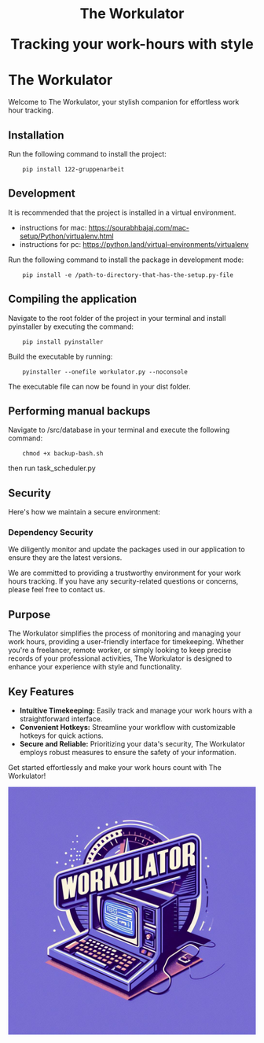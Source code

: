 <h1 align="center">The Workulator  

Tracking your work-hours with style</h1>

# The Workulator

Welcome to The Workulator, your stylish companion for effortless work hour tracking.

## Installation

Run the following command to install the project:

```text
    pip install 122-gruppenarbeit
```

## Development

It is recommended that the project is installed in a virtual environment.

- instructions for mac: <https://sourabhbajaj.com/mac-setup/Python/virtualenv.html>
- instructions for pc: <https://python.land/virtual-environments/virtualenv>

Run the following command to install the package in development mode:

```text
    pip install -e /path-to-directory-that-has-the-setup.py-file
```

## Compiling the application

Navigate to the root folder of the project in your terminal and install pyinstaller by executing the command:

```text
    pip install pyinstaller
```

Build the executable by running:

```text
    pyinstaller --onefile workulator.py --noconsole
```

The executable file can now be found in your dist folder.

## Performing manual backups

Navigate to /src/database in your terminal and execute the following command:

```
    chmod +x backup-bash.sh  
```

then run task_scheduler.py


## Security

Here's how we maintain a secure environment:

### Dependency Security

We diligently monitor and update the packages used in our application to ensure they are the latest versions.


We are committed to providing a trustworthy environment for your work hours tracking. If you have any security-related questions or concerns, please feel free to contact us.

## Purpose

The Workulator simplifies the process of monitoring and managing your work hours, providing a user-friendly interface for timekeeping. Whether you're a freelancer, remote worker, or simply looking to keep precise records of your professional activities, The Workulator is designed to enhance your experience with style and functionality.

## Key Features

- **Intuitive Timekeeping:** Easily track and manage your work hours with a straightforward interface.
- **Convenient Hotkeys:** Streamline your workflow with customizable hotkeys for quick actions.
- **Secure and Reliable:** Prioritizing your data's security, The Workulator employs robust measures to ensure the safety of your information.

Get started effortlessly and make your work hours count with The Workulator!


![Workulator-Logo](src\widgets\assets\workulator-pc.jpg)

